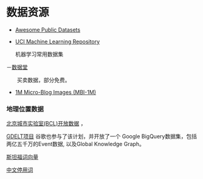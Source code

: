 # 数据资源

- [Awesome Public Datasets](https://github.com/caesar0301/awesome-public-datasets)

- [UCI Machine Learning Repository](http://archive.ics.uci.edu/ml/datasets.html)

    机器学习常用数据集

－[数据堂](http://datatang.com/)

　　买卖数据，部分免费。


- [1M Micro-Blog Images (MBI-1M)](https://staff.science.uva.nl/s.h.cappallo/data.html)

### 地理位置数据
[北京城市实验室(BCL)开放数据](http://www.beijingcitylab.com/data-released-1/)
，

[GDELT项目](http://gdeltproject.org/about.html)
谷歌也参与了该计划，并开放了一个 Google BigQuery数据集，包括两亿五千万的Event数据, 以及Global Knowledge Graph。


[斯坦福词向量](http://nlp.stanford.edu/data/wordvecs/)

[中文停用词](https://github.com/stopwords-iso/stopwords-zh)